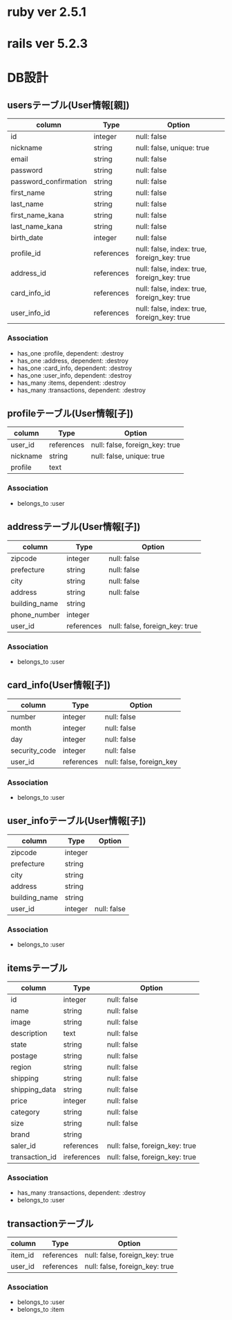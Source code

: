 # ruby ver 2.5.1
# rails ver 5.2.3


# DB設計

## usersテーブル(User情報[親])
|column  |Type    |Option |
|--------|--------|-------|
|id      |integer |null: false|
|nickname|string  |null: false, unique: true|
|email   |string  |null: false|
|password|string  |null: false|
|password_confirmation|string|null: false|
|first_name|string|null: false|
|last_name |string|null: false|
|first_name_kana|string|null: false|
|last_name_kana |string|null: false|
|birth_date|integer|null: false|
|profile_id|references|null: false, index: true, foreign_key: true|
|address_id|references|null: false, index: true, foreign_key: true|
|card_info_id|references|null: false, index: true, foreign_key: true|
|user_info_id|references|null: false, index: true, foreign_key: true|

### Association
- has_one :profile, dependent: :destroy
- has_one :address, dependent: :destroy
- has_one :card_info, dependent: :destroy
- has_one :user_info, dependent: :destroy
- has_many :items, dependent: :destroy
- has_many :transactions, dependent: :destroy

## profileテーブル(User情報[子])
|column  |Type    |Option |
|--------|--------|-------|
|user_id |references |null: false, foreign_key: true|
|nickname|string  |null: false, unique: true|
|profile |text    ||

### Association
- belongs_to :user

## addressテーブル(User情報[子])
|column  |Type    |Option |
|--------|--------|-------|
|zipcode |integer|null: false|
|prefecture|string|null: false|
|city    |string|null: false|
|address |string|null: false|
|building_name|string||
|phone_number|integer||
|user_id |references|null: false, foreign_key: true|

### Association
- belongs_to :user

## card_info(User情報[子])
|column  |Type    |Option |
|--------|--------|-------|
|number  |integer |null: false|
|month   |integer |null: false|
|day     |integer |null: false|
|security_code|integer|null: false|
|user_id |references |null: false, foreign_key|

### Association
- belongs_to :user

## user_infoテーブル(User情報[子])
|column  |Type    |Option |
|--------|--------|-------|
|zipcode |integer ||
|prefecture|string||
|city    |string  ||
|address |string  ||
|building_name|string||
|user_id |integer |null: false|

### Association
- belongs_to :user

## itemsテーブル
|column  |Type    |Option |
|--------|--------|-------|
|id      |integer |null: false|
|name    |string  |null: false|
|image   |string  |null: false|
|description|text |null: false|
|state   |string  |null: false|
|postage |string  |null: false|
|region  |string  |null: false|
|shipping|string  |null: false|
|shipping_data|string|null: false|
|price   |integer |null: false|
|category|string  |null: false|
|size    |string  |null: false|
|brand   |string  ||
|saler_id|references|null: false, foreign_key: true|
|transaction_id|ireferences|null: false, foreign_key: true|

### Association
- has_many :transactions, dependent: :destroy
- belongs_to :user

## transactionテーブル
|column  |Type    |Option |
|--------|--------|-------|
|item_id |references|null: false, foreign_key: true|
|user_id |references|null: false, foreign_key: true|

### Association
- belongs_to :user
- belongs_to :item
